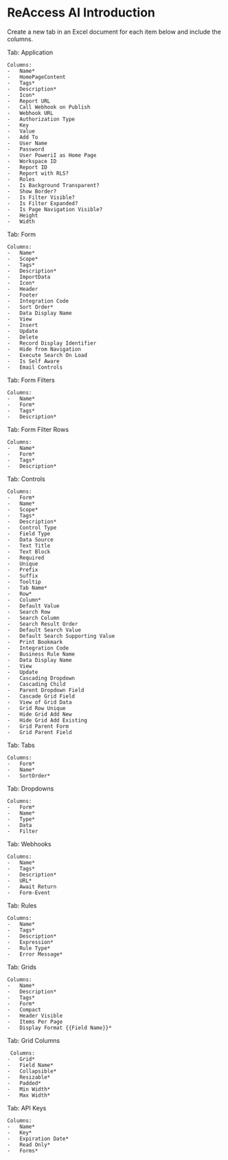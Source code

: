 # ReAccess AI Introduction

Create a new tab in an Excel document for each item below and include the columns.

Tab: Application

    Columns:
    -   Name*
    -   HomePageContent
    -   Tags*
    -   Description*
    -   Icon*
    -   Report URL
    -   Call Webhook on Publish
    -   Webhook URL
    -   Authorization Type
    -   Key
    -   Value
    -   Add To
    -   User Name
    -   Password
    -   User PoweriI as Home Page
    -   Workspace ID
    -   Report ID
    -   Report with RLS?
    -   Roles
    -   Is Background Transparent?
    -   Show Border?
    -   Is Filter Visible?
    -   Is Filter Expanded?
    -   Is Page Navigation Visible?
    -   Height
    -   Width


Tab: Form

    Columns:
    -   Name*
    -   Scope*
    -   Tags*
    -   Description*
    -   ImportData
    -   Icon*
    -   Header
    -   Footer
    -   Integration Code
    -   Sort Order*
    -   Data Display Name
    -   View
    -   Insert
    -   Update
    -   Delete
    -   Record Display Identifier
    -   Hide from Navigation
    -   Execute Search On Load
    -   Is Self Aware
    -   Email Controls


Tab: Form Filters

    Columns:
    -   Name*
    -   Form*
    -   Tags*
    -   Description*


Tab: Form Filter Rows

    Columns:
    -   Name*
    -   Form*
    -   Tags*
    -   Description*


Tab: Controls

    Columns:
    -   Form*
    -   Name*
    -   Scope*
    -   Tags*
    -   Description*
    -   Control Type
    -   Field Type
    -   Data Source
    -   Text Title
    -   Text Block
    -   Required
    -   Unique
    -   Prefix
    -   Suffix
    -   Tooltip
    -   Tab Name*
    -   Row*
    -   Column*
    -   Default Value
    -   Search Row
    -   Search Column
    -   Search Result Order
    -   Default Search Value
    -   Default Search Supporting Value
    -   Print Bookmark
    -   Integration Code
    -   Business Rule Name
    -   Data Display Name
    -   View
    -   Update
    -   Cascading Dropdown
    -   Cascading Child
    -   Parent Dropdown Field
    -   Cascade Grid Field
    -   View of Grid Data
    -   Grid Row Unique
    -   Hide Grid Add New
    -   Hide Grid Add Existing
    -   Grid Parent Form
    -   Grid Parent Field


Tab: Tabs

    Columns:
    -   Form*
    -   Name*
    -   SortOrder*


Tab: Dropdowns

    Columns:
    -   Form*
    -   Name*
    -   Type*
    -   Data
    -   Filter


Tab: Webhooks

    Columns:
    -   Name*
    -   Tags*
    -   Description*
    -   URL*
    -   Await Return
    -   Form-Event


Tab: Rules

    Columns:
    -   Name*
    -   Tags*
    -   Description*
    -   Expression*
    -   Rule Type*
    -   Error Message*


Tab: Grids

    Columns:
    -   Name*
    -   Description*
    -   Tags*
    -   Form*
    -   Compact
    -   Header Visible
    -   Items Per Page
    -   Display Format {{Field Name}}*


Tab: Grid Columns

     Columns:
    -   Grid*
    -   Field Name*
    -   Collapsible*
    -   Resizable*
    -   Padded*
    -   Min Width*
    -   Max Width*


Tab: API Keys

    Columns:
    -   Name*
    -   Key*
    -   Expiration Date*
    -   Read Only*
    -   Forms*